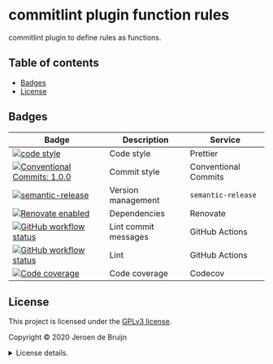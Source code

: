 # commitlint plugin function rules

commitlint plugin to define rules as functions.

<a name="toc"></a>

## Table of contents

- [Badges](#badges)
- [License](#license)

<a name="badges"></a>

## Badges

| Badge                                                                                                                                                                                                                                                                | Description          | Service              |
| -------------------------------------------------------------------------------------------------------------------------------------------------------------------------------------------------------------------------------------------------------------------- | -------------------- | -------------------- |
| <a href="https://github.com/prettier/prettier#readme"><img alt="code style" src="https://img.shields.io/badge/code_style-prettier-ff69b4.svg?style=flat-square"></a>                                                                                                 | Code style           | Prettier             |
| <a href="https://conventionalcommits.org"><img alt="Conventional Commits: 1.0.0" src="https://img.shields.io/badge/Conventional%20Commits-1.0.0-yellow.svg?style=flat-square"></a>                                                                                   | Commit style         | Conventional Commits |
| <a href="https://github.com/semantic-release/semantic-release"><img alt="semantic-release" src="https://img.shields.io/badge/%20%20%F0%9F%93%A6%F0%9F%9A%80-semantic--release-e10079.svg?style=flat-square"></a>                                                     | Version management   | `semantic-release`   |
| <a href="https://renovatebot.com"><img alt="Renovate enabled" src="https://img.shields.io/badge/renovate-enabled-brightgreen.svg?style=flat-square"></a>                                                                                                             | Dependencies         | Renovate             |
| <a href="https://github.com/vidavidorra/commitlint-plugin-function-rules/actions"><img alt="GitHub workflow status" src="https://img.shields.io/github/workflow/status/vidavidorra/commitlint-plugin-function-rules/Lint%20commit%20messages?style=flat-square"></a> | Lint commit messages | GitHub Actions       |
| <a href="https://github.com/vidavidorra/commitlint-plugin-function-rules/actions"><img alt="GitHub workflow status" src="https://img.shields.io/github/workflow/status/vidavidorra/commitlint-plugin-function-rules/Build?style=flat-square"></a>                    | Lint                 | GitHub Actions       |
| <a href="https://codecov.io/gh/vidavidorra/commitlint-plugin-function-rules"><img alt="Code coverage" src="https://img.shields.io/codecov/c/github/vidavidorra/commitlint-plugin-function-rules?style=flat-square"></a>                                              | Code coverage        | Codecov              |

<a name="license"></a>

## License

This project is licensed under the [GPLv3 license](https://www.gnu.org/licenses/gpl.html).

Copyright © 2020 Jeroen de Bruijn

<details><summary>License details.</summary>
<p>

This program is free software: you can redistribute it and/or modify
it under the terms of the GNU General Public License as published by
the Free Software Foundation, either version 3 of the License, or
(at your option) any later version.

This program is distributed in the hope that it will be useful,
but WITHOUT ANY WARRANTY; without even the implied warranty of
MERCHANTABILITY or FITNESS FOR A PARTICULAR PURPOSE. See the
GNU General Public License for more details.

You should have received a copy of the GNU General Public License
along with this program. If not, see <http://www.gnu.org/licenses/>.

The full text of the license is available in the [LICENSE](LICENSE.md) file in this repository and [online](https://www.gnu.org/licenses/gpl.html).

</details>
